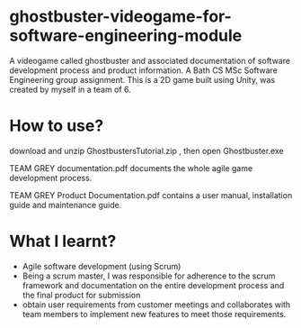# ghostbuster-videogame-for-software-engineering-module
A videogame called ghostbuster and associated documentation of software development process and product information. A Bath CS MSc Software Engineering group assignment. This is a 2D game built using Unity, was created by myself in a team of 6. 

# How to use?
download and unzip GhostbustersTutorial.zip , then open Ghostbuster.exe

TEAM GREY documentation.pdf documents the whole agile game development process. 

TEAM GREY Product Documentation.pdf contains a user manual, installation guide and maintenance guide. 

# What I learnt?
- Agile software development (using Scrum)
- Being a scrum master, I was responsible for adherence to the scrum framework and documentation on the entire development process and the final product for submission
- obtain user requirements from customer meetings and collaborates with team members to implement new features to meet those requirements. 
